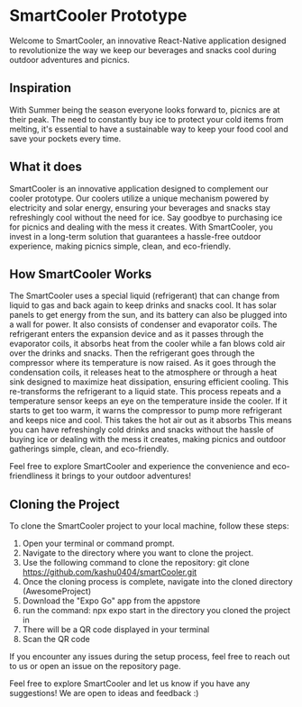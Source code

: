 # SmartCooler Prototype

Welcome to SmartCooler, an innovative React-Native application designed to revolutionize the way we keep our beverages and snacks cool during outdoor adventures and picnics.

## Inspiration

With Summer being the season everyone looks forward to, picnics are at their peak. The need to constantly buy ice to protect your cold items from melting, it's essential to have a sustainable way to keep your food cool and save your pockets every time.

## What it does

SmartCooler is an innovative application designed to complement our cooler prototype. Our coolers utilize a unique mechanism powered by electricity and solar energy, ensuring your beverages and snacks stay refreshingly cool without the need for ice. Say goodbye to purchasing ice for picnics and dealing with the mess it creates. With SmartCooler, you invest in a long-term solution that guarantees a hassle-free outdoor experience, making picnics simple, clean, and eco-friendly.

## How SmartCooler Works

The SmartCooler uses a special liquid (refrigerant) that can change from liquid to gas and back again to keep drinks and snacks cool. It has solar panels to get energy from the sun, and its battery can also be plugged into a wall for power. It also consists of condenser and evaporator coils. The refrigerant enters the expansion device and as it passes through the evaporator coils, it absorbs heat from the cooler while a fan blows cold air over the drinks and snacks. Then the refrigerant goes through the compressor where its temperature is now raised. As it goes through the condensation coils, it releases heat to the atmosphere or through a heat sink designed to maximize heat dissipation, ensuring efficient cooling. This re-transforms the refrigerant to a liquid state. This process repeats and a temperature sensor keeps an eye on the temperature inside the cooler. If it starts to get too warm, it warns the compressor to pump more refrigerant and keeps nice and cool. This takes the hot air out as it absorbs This means you can have refreshingly cold drinks and snacks without the hassle of buying ice or dealing with the mess it creates, making picnics and outdoor gatherings simple, clean, and eco-friendly.

Feel free to explore SmartCooler and experience the convenience and eco-friendliness it brings to your outdoor adventures!

## Cloning the Project

To clone the SmartCooler project to your local machine, follow these steps:

1. Open your terminal or command prompt.
2. Navigate to the directory where you want to clone the project.
3. Use the following command to clone the repository: git clone https://github.com/kashu0404/smartCooler.git
4. Once the cloning process is complete, navigate into the cloned directory (AwesomeProject)
5. Download the "Expo Go" app from the appstore
6. run the command: npx expo start in the directory you cloned the project in
7. There will be a QR code displayed in your terminal
8. Scan the QR code 

If you encounter any issues during the setup process, feel free to reach out to us or open an issue on the repository page.

Feel free to explore SmartCooler and let us know if you have any suggestions! We are open to ideas and feedback :)

